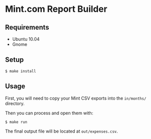 # Mint.com Report Builder

Requirements
------------

* Ubuntu 10.04
* Gnome


Setup
-----

    $ make install


Usage
-----

First, you will need to copy your Mint CSV exports into the
`in/months/` directory.

Then you can process and open them with:

    $ make run

The final output file will be located at `out/expenses.csv`.

